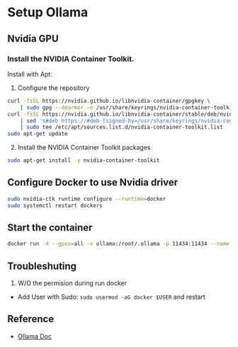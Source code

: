 # Setup Ollama

## Nvidia GPU

### Install the NVIDIA Container Toolkit.

Install with Apt:

1. Configure the repository
```bash
curl -fsSL https://nvidia.github.io/libnvidia-container/gpgkey \
    | sudo gpg --dearmor -o /usr/share/keyrings/nvidia-container-toolkit-keyring.gpg
curl -fsSL https://nvidia.github.io/libnvidia-container/stable/deb/nvidia-container-toolkit.list \
    | sed 's#deb https://#deb [signed-by=/usr/share/keyrings/nvidia-container-toolkit-keyring.gpg] https://#g' \
    | sudo tee /etc/apt/sources.list.d/nvidia-container-toolkit.list
sudo apt-get update
```

2. Install the NVIDIA Container Toolkit packages
```bash
sudo apt-get install -y nvidia-container-toolkit
```

## Configure Docker to use Nvidia driver

```bash
sudo nvidia-ctk runtime configure --runtime=docker
sudo systemctl restart dockers
```

## Start the container

```bash
docker run -d --gpus=all -v ollama:/root/.ollama -p 11434:11434 --name ollama ollama/ollama
```

## Troubleshuting

1. W/O the permision during run docker
  - Add User with Sudo: `sudo usermod -aG docker $USER` and restart

## Reference
- [Ollama Doc](https://docs.ollama.com/docker#start-the-container)
